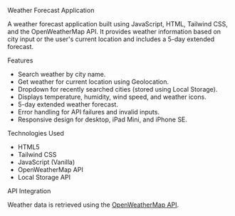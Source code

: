Weather Forecast Application

A weather forecast application built using JavaScript, HTML, Tailwind CSS, and the OpenWeatherMap API. It provides weather information based on city input or the user's current location and includes a 5-day extended forecast.

Features

- Search weather by city name.
- Get weather for current location using Geolocation.
- Dropdown for recently searched cities (stored using Local Storage).
- Displays temperature, humidity, wind speed, and weather icons.
- 5-day extended weather forecast.
- Error handling for API failures and invalid inputs.
- Responsive design for desktop, iPad Mini, and iPhone SE.

Technologies Used

- HTML5
- Tailwind CSS
- JavaScript (Vanilla)
- OpenWeatherMap API
- Local Storage API

API Integration

Weather data is retrieved using the [OpenWeatherMap API](https://openweathermap.org/forecast5).

